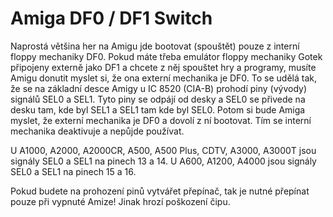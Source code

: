 # Amiga DF0 / DF1 Switch

Naprostá většina her na Amigu jde bootovat (spouštět) pouze z interní floppy mechaniky DF0. Pokud máte třeba emulátor floppy mechaniky Gotek připojeny externě jako DF1 a chcete z něj spouštet hry a programy, musíte Amigu donutit myslet si, že ona externí mechanika je DF0. To se udělá tak, že se na základní desce Amigy u IC 8520 (CIA-B) prohodí piny (vývody) signálů SEL0 a SEL1. Tyto piny se odpájí od desky a SEL0 se přivede na desku tam, kde byl SEL1 a SEL1 tam kde byl SEL0. Potom si bude Amiga myslet, že externí mechanika je DF0 a dovolí z ní bootovat. Tím se interní mechanika deaktivuje a nepůjde používat.

U A1000, A2000, A2000CR, A500, A500 Plus, CDTV, A3000, A3000T jsou signály SEL0 a SEL1 na pinech 13 a 14.
U A600, A1200, A4000 jsou signály SEL0 a SEL1 na pinech 15 a 16.

Pokud budete na prohození pinů vytvářet přepínač, tak je nutné přepínat pouze při vypnuté Amize! Jinak hrozí poškození čipu.